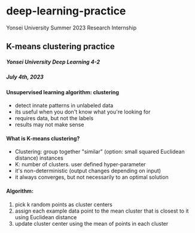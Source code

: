 # deep-learning-practice
Yonsei University Summer 2023 Research Internship


## K-means clustering practice 
##### Yonsei University Deep Learning 4-2
##### July 4th, 2023

####  Unsupervised learning algorithm: clustering
- detect innate patterns in unlabeled data
- its useful when you don't know what you're looking for
- requires data, but not the labels
- results may not make sense

#### What is K-means clustering?
- Clustering: group together "similar" (option: small squared Euclidean distance) instances
- K: number of clusters. user defined hyper-parameter
- it's non-deterministic (output changes depending on input)
- it always converges, but not necessarily to an optimal solution

#### Algorithm:
1) pick k random points as cluster centers
2) assign each example data point to the mean cluster that is closest to it using Euclidean distance
3) update cluster center using the mean of points in each cluster
     
